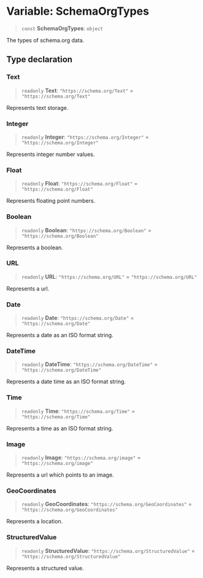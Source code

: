 # Variable: SchemaOrgTypes

> `const` **SchemaOrgTypes**: `object`

The types of schema.org data.

## Type declaration

### Text

> `readonly` **Text**: `"https://schema.org/Text"` = `"https://schema.org/Text"`

Represents text storage.

### Integer

> `readonly` **Integer**: `"https://schema.org/Integer"` = `"https://schema.org/Integer"`

Represents integer number values.

### Float

> `readonly` **Float**: `"https://schema.org/Float"` = `"https://schema.org/Float"`

Represents floating point numbers.

### Boolean

> `readonly` **Boolean**: `"https://schema.org/Boolean"` = `"https://schema.org/Boolean"`

Represents a boolean.

### URL

> `readonly` **URL**: `"https://schema.org/URL"` = `"https://schema.org/URL"`

Represents a url.

### Date

> `readonly` **Date**: `"https://schema.org/Date"` = `"https://schema.org/Date"`

Represents a date as an ISO format string.

### DateTime

> `readonly` **DateTime**: `"https://schema.org/DateTime"` = `"https://schema.org/DateTime"`

Represents a date time as an ISO format string.

### Time

> `readonly` **Time**: `"https://schema.org/Time"` = `"https://schema.org/Time"`

Represents a time as an ISO format string.

### Image

> `readonly` **Image**: `"https://schema.org/image"` = `"https://schema.org/image"`

Represents a url which points to an image.

### GeoCoordinates

> `readonly` **GeoCoordinates**: `"https://schema.org/GeoCoordinates"` = `"https://schema.org/GeoCoordinates"`

Represents a location.

### StructuredValue

> `readonly` **StructuredValue**: `"https://schema.org/StructuredValue"` = `"https://schema.org/StructuredValue"`

Represents a structured value.
